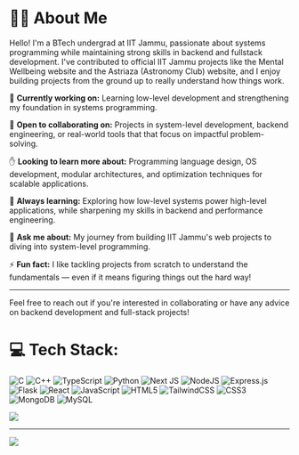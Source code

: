 # 👨‍💻 About Me


Hello! I'm a BTech undergrad at IIT Jammu, passionate about systems programming while maintaining strong skills in backend and fullstack development. I've contributed to official IIT Jammu projects like the Mental Wellbeing website and the Astriaza (Astronomy Club) website, and I enjoy building projects from the ground up to really understand how things work.

🔭 **Currently working on:** Learning low-level development and strengthening my foundation in systems programming.

🤝 **Open to collaborating on:** Projects in system-level development, backend engineering, or real-world tools that that focus on impactful problem-solving.

✋ **Looking to learn more about:** Programming language design, OS development, modular architectures, and optimization techniques for scalable applications.

🌱 **Always learning:** Exploring how low-level systems power high-level applications, while sharpening my skills in backend and performance engineering.

💬 **Ask me about:** My journey from building IIT Jammu's web projects to diving into system-level programming.

⚡ **Fun fact:** I like tackling projects from scratch to understand the fundamentals — even if it means figuring things out the hard way!

---

Feel free to reach out if you're interested in collaborating or have any advice on backend development and full-stack projects!

# 💻 Tech Stack:
![C](https://img.shields.io/badge/c-%2300599C.svg?style=for-the-badge&logo=c&logoColor=white) 
![C++](https://img.shields.io/badge/c++-%2300599C.svg?style=for-the-badge&logo=c%2B%2B&logoColor=white)
![TypeScript](https://img.shields.io/badge/typescript-%23007ACC.svg?style=for-the-badge&logo=typescript&logoColor=white) 
![Python](https://img.shields.io/badge/python-3670A0?style=for-the-badge&logo=python&logoColor=ffdd54)
![Next JS](https://img.shields.io/badge/Next-black?style=for-the-badge&logo=next.js&logoColor=white) 
![NodeJS](https://img.shields.io/badge/node.js-6DA55F?style=for-the-badge&logo=node.js&logoColor=white) ![Express.js](https://img.shields.io/badge/express.js-%23404d59.svg?style=for-the-badge&logo=express&logoColor=%2361DAFB)
![Flask](https://img.shields.io/badge/flask-%23000.svg?style=for-the-badge&logo=flask&logoColor=white) 
![React](https://img.shields.io/badge/react-%2320232a.svg?style=for-the-badge&logo=react&logoColor=%2361DAFB) 
![JavaScript](https://img.shields.io/badge/javascript-%23323330.svg?style=for-the-badge&logo=javascript&logoColor=%23F7DF1E) 
![HTML5](https://img.shields.io/badge/html5-%23E34F26.svg?style=for-the-badge&logo=html5&logoColor=white) 
![TailwindCSS](https://img.shields.io/badge/tailwindcss-%2338B2AC.svg?style=for-the-badge&logo=tailwind-css&logoColor=white)
![CSS3](https://img.shields.io/badge/css3-%231572B6.svg?style=for-the-badge&logo=css3&logoColor=white) 
![MongoDB](https://img.shields.io/badge/MongoDB-%234ea94b.svg?style=for-the-badge&logo=mongodb&logoColor=white) 
![MySQL](https://img.shields.io/badge/mysql-4479A1.svg?style=for-the-badge&logo=mysql&logoColor=white)


![](https://github-readme-stats.vercel.app/api/top-langs/?username=Soham-Kakkar&theme=default&hide_border=false&include_all_commits=true&count_private=true&layout=compact)

---
![](https://komarev.com/ghpvc/?username=Soham-Kakkar&abbreviated=true)


